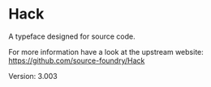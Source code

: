 # Hack

A typeface designed for source code.

For more information have a look at the upstream website: https://github.com/source-foundry/Hack

Version: 3.003
